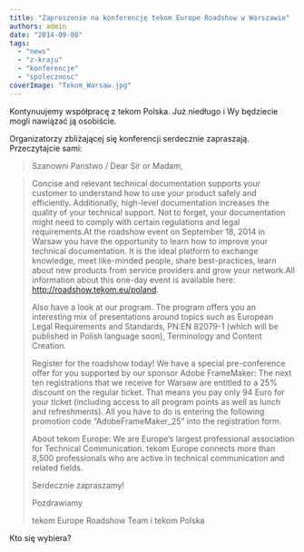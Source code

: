 ```yaml
---
title: "Zaproszenie na konferencję tekom Europe Roadshow w Warszawie"
authors: admin
date: "2014-09-08"
tags:
  - "news"
  - "z-kraju"
  - "konferencje"
  - "spolecznosc"
coverImage: "Tekom_Warsaw.jpg"
---
```


Kontynuujemy współpracę z tekom Polska. Już niedługo i Wy będziecie mogli
nawiązać ją osobiście.

<!--truncate-->

Organizatorzy zbliżającej się konferencji serdecznie zapraszają. Przeczytajcie
sami:

> Szanowni Panstwo / Dear Sir or Madam,

> Concise and relevant technical documentation supports your customer to
> understand how to use your product safely and efficiently. Additionally,
> high-level documentation increases the quality of your technical support. Not
> to forget, your documentation might need to comply with certain regulations
> and legal requirements.At the roadshow event on September 18, 2014 in Warsaw
> you have the opportunity to learn how to improve your technical documentation.
> It is the ideal platform to exchange knowledge, meet like-minded people, share
> best-practices, learn about new products from service providers and grow your
> network.All information about this one-day event is available here:
> http://roadshow.tekom.eu/poland.
>
> Also have a look at our program. The program offers you an interesting mix of
> presentations around topics such as European Legal Requirements and Standards,
> PN:EN 82079-1 (which will be published in Polish language soon), Terminology
> and Content Creation.
>
> Register for the roadshow today! We have a special pre-conference offer for
> you supported by our sponsor Adobe FrameMaker: The next ten registrations that
> we receive for Warsaw are entitled to a 25% discount on the regular ticket.
> That means you pay only 94 Euro for your ticket (including access to all
> program points as well as lunch and refreshments). All you have to do is
> entering the following promotion code “AdobeFrameMaker_25” into the
> registration form.
>
> About tekom Europe: We are Europe’s largest professional association for
> Technical Communication. tekom Europe connects more than 8,500 professionals
> who are active in technical communication and related fields.
>
> Serdecznie zapraszamy!
>
> Pozdrawiamy
>
> tekom Europe Roadshow Team i tekom Polska

Kto się wybiera?
